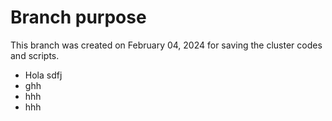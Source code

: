 # Branch purpose
This branch was created on February 04, 2024 for saving the cluster codes and scripts.

-  Hola sdfj
- ghh
- hhh 
- hhh
